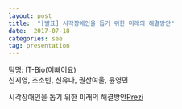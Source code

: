 ```yaml
---  
layout: post  
title:  "[발표] 시각장애인을 돕기 위한 미래의 해결방안"
date:  2017-07-18   
categories: see   
tag: presentation  
---  
```


팀명: IT-Bio(이빠이요)  
신지영, 조소빈, 신유나, 권산여울, 윤영민  

시각장애인을 돕기 위한 미래의 해결방안[Prezi](https://prezi.com/jjkcqromsvww/)  